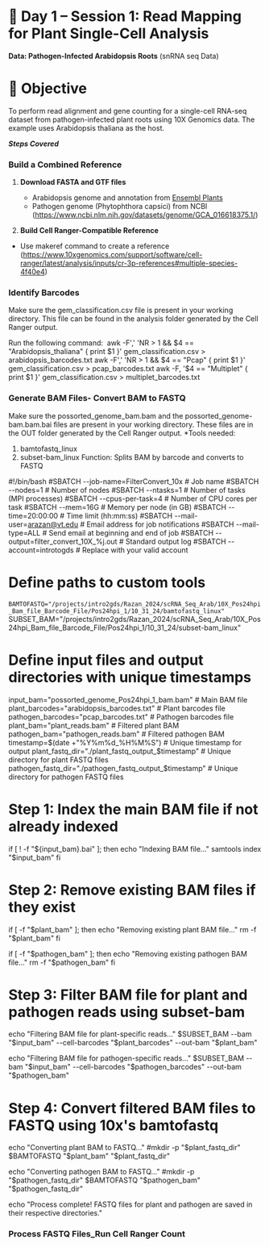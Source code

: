# 📘 Day 1 – Session 1: Read Mapping for Plant Single-Cell Analysis  
**Data: Pathogen-Infected Arabidopsis Roots** (snRNA seq Data)

# 🧬 Objective  
To perform read alignment and gene counting for a single-cell RNA-seq dataset from pathogen-infected plant roots using 10X Genomics data. The example uses Arabidopsis thaliana as the host.

***Steps Covered***

### Build a Combined Reference

1. **Download FASTA and GTF files**  
   - Arabidopsis genome and annotation from [Ensembl Plants](https://plants.ensembl.org/Arabidopsis_thaliana/Info/Index)
   - Pathogen genome (Phytophthora capsici) from NCBI (https://www.ncbi.nlm.nih.gov/datasets/genome/GCA_016618375.1/)

2. **Build Cell Ranger-Compatible Reference**  
- Use makeref command to create a reference (https://www.10xgenomics.com/support/software/cell-ranger/latest/analysis/inputs/cr-3p-references#multiple-species-4f40e4)

### Identify Barcodes 
Make sure the gem_classification.csv file is present in your working directory. This file can be found in the analysis folder generated by the Cell Ranger output.

Run the following command: 
awk -F',' 'NR > 1 && $4 == "Arabidopsis_thaliana" { print $1 }' gem_classification.csv > arabidopsis_barcodes.txt 
awk -F',' 'NR > 1 && $4 == "Pcap" { print $1 }' gem_classification.csv > pcap_barcodes.txt 
awk -F, '$4 == "Multiplet" { print $1 }' gem_classification.csv > multiplet_barcodes.txt

### Generate BAM Files- Convert BAM to FASTQ
Make sure the possorted_genome_bam.bam and the possorted_genome-bam.bam.bai files are present in your working directory. These files are in the OUT folder generated by the Cell Ranger output.
*Tools needed:
1. bamtofastq_linux
2. subset-bam_linux
Function: Splits BAM by barcode and converts to FASTQ

#!/bin/bash
#SBATCH --job-name=FilterConvert_10x     # Job name
#SBATCH --nodes=1                                # Number of nodes
#SBATCH --ntasks=1                               # Number of tasks (MPI processes)
#SBATCH --cpus-per-task=4                        # Number of CPU cores per task
#SBATCH --mem=16G                                # Memory per node (in GB)
#SBATCH --time=20:00:00                          # Time limit (hh:mm:ss)
#SBATCH --mail-user=arazan@vt.edu                # Email address for job notifications
#SBATCH --mail-type=ALL                          # Send email at beginning and end of job
#SBATCH --output=filter_convert_10X_%j.out           # Standard output log
#SBATCH --account=introtogds                     # Replace with your valid account

# Define paths to custom tools
```BAMTOFASTQ="/projects/intro2gds/Razan_2024/scRNA_Seq_Arab/10X_Pos24hpi_Bam_file_Barcode_File/Pos24hpi_1/10_31_24/bamtofastq_linux"```
SUBSET_BAM="/projects/intro2gds/Razan_2024/scRNA_Seq_Arab/10X_Pos24hpi_Bam_file_Barcode_File/Pos24hpi_1/10_31_24/subset-bam_linux"

# Define input files and output directories with unique timestamps
input_bam="possorted_genome_Pos24hpi_1_bam.bam"        # Main BAM file
plant_barcodes="arabidopsis_barcodes.txt"              # Plant barcodes file
pathogen_barcodes="pcap_barcodes.txt"                  # Pathogen barcodes file
plant_bam="plant_reads.bam"                            # Filtered plant BAM
pathogen_bam="pathogen_reads.bam"                      # Filtered pathogen BAM
timestamp=$(date +"%Y%m%d_%H%M%S")                     # Unique timestamp for output
plant_fastq_dir="./plant_fastq_output_$timestamp"      # Unique directory for plant FASTQ files
pathogen_fastq_dir="./pathogen_fastq_output_$timestamp" # Unique directory for pathogen FASTQ files

# Step 1: Index the main BAM file if not already indexed
if [ ! -f "${input_bam}.bai" ]; then
    echo "Indexing BAM file..."
    samtools index "$input_bam"
fi

# Step 2: Remove existing BAM files if they exist
if [ -f "$plant_bam" ]; then
    echo "Removing existing plant BAM file..."
    rm -f "$plant_bam"
fi

if [ -f "$pathogen_bam" ]; then
    echo "Removing existing pathogen BAM file..."
    rm -f "$pathogen_bam"
fi

# Step 3: Filter BAM file for plant and pathogen reads using subset-bam
echo "Filtering BAM file for plant-specific reads..."
$SUBSET_BAM --bam "$input_bam" --cell-barcodes "$plant_barcodes" --out-bam "$plant_bam"

echo "Filtering BAM file for pathogen-specific reads..."
$SUBSET_BAM --bam "$input_bam" --cell-barcodes "$pathogen_barcodes" --out-bam "$pathogen_bam"

# Step 4: Convert filtered BAM files to FASTQ using 10x's bamtofastq
echo "Converting plant BAM to FASTQ..."
#mkdir -p "$plant_fastq_dir"
$BAMTOFASTQ "$plant_bam" "$plant_fastq_dir"

echo "Converting pathogen BAM to FASTQ..."
#mkdir -p "$pathogen_fastq_dir"
$BAMTOFASTQ "$pathogen_bam" "$pathogen_fastq_dir"

echo "Process complete! FASTQ files for plant and pathogen are saved in their respective directories."

### Process FASTQ Files_Run Cell Ranger Count 



